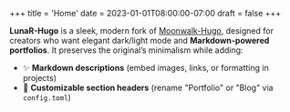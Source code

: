 +++
title = 'Home'
date = 2023-01-01T08:00:00-07:00
draft = false
+++

**LunaR-Hugo** is a sleek, modern fork of [Moonwalk-Hugo](https://github.com/ArkhamCookie/moonwalk-hugo), designed for creators who want elegant dark/light mode and **Markdown-powered portfolios**. It preserves the original’s minimalism while adding:

- ✨ **Markdown descriptions** (embed images, links, or formatting in projects)  
- 🌙 **Customizable section headers** (rename "Portfolio" or "Blog" via `config.toml`)